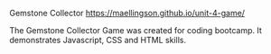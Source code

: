 Gemstone Collector
https://maellingson.github.io/unit-4-game/

The Gemstone Collector Game was created for coding bootcamp. It demonstrates Javascript, CSS and HTML skills. 


